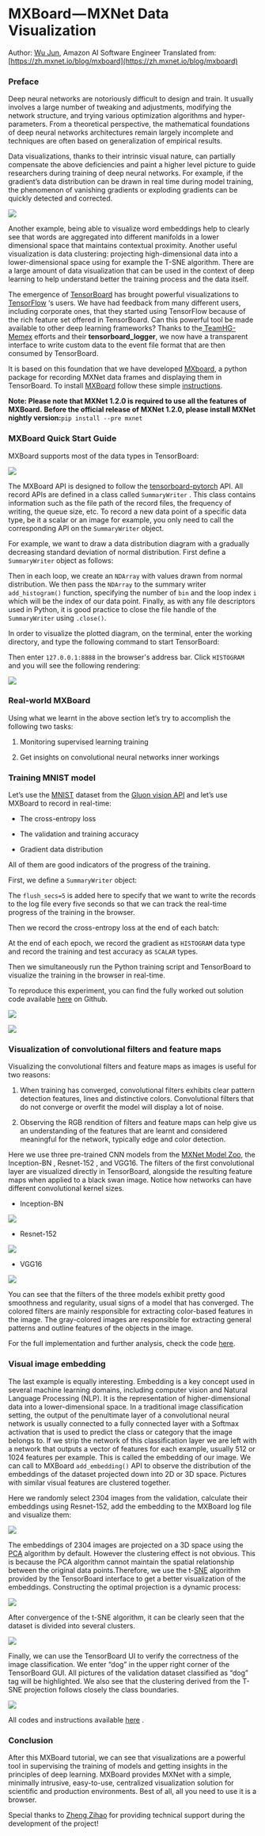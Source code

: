 # MXBoard — MXNet Data Visualization

Author: [Wu Jun](https://github.com/reminisce), Amazon AI Software Engineer
Translated from: [https://zh.mxnet.io/blog/mxboard](https://zh.mxnet.io/blog/mxboard)

### Preface

Deep neural networks are notoriously difficult to design and train. It usually involves a large number of tweaking and adjustments, modifying the network structure, and trying various optimization algorithms and hyper-parameters. From a theoretical perspective, the mathematical foundations of deep neural networks architectures remain largely incomplete and techniques are often based on generalization of empirical results.

Data visualizations, thanks to their intrinsic visual nature, can partially compensate the above deficiencies and paint a higher level picture to guide researchers during training of deep neural networks. For example, if the gradient’s data distribution can be drawn in real time during model training, the phenomenon of vanishing gradients or exploding gradients can be quickly detected and corrected.

![](https://cdn-images-1.medium.com/max/1600/1*Nb8IrYdjcAEqIsWNaKv0KA.png)

Another example, being able to visualize word embeddings help to clearly see that words are aggregated into different manifolds in a lower dimensional space that maintains contextual proximity. Another useful visualization is data clustering: projecting high-dimensional data into a lower-dimensional space using for example the T-SNE algorithm. There are a large amount of data visualization that can be used in the context of deep learning to help understand better the training process and the data itself.

The emergence of [TensorBoard](https://www.tensorflow.org/programmers_guide/summaries_and_tensorboard) has brought powerful visualizations to [TensorFlow](https://github.com/tensorflow/tensorflow) ‘s users. We have had feedback from many different users, including corporate ones, that they started using TensorFlow because of the rich feature set offered in TensorBoard. Can this powerful tool be made available to other deep learning frameworks? Thanks to the[ TeamHG-Memex](https://github.com/TeamHG-Memex/tensorboard_logger) efforts and their **tensorboard_logger**, we now have a transparent interface to write custom data to the event file format that are then consumed by TensorBoard.

It is based on this foundation that we have developed [MXboard](https://github.com/awslabs/mxboard), a python package for recording MXNet data frames and displaying them in TensorBoard. To install [MXBoard](https://github.com/awslabs/mxboard) follow these simple [instructions](https://github.com/awslabs/mxboard).

**Note: Please note that MXNet 1.2.0 is required to use all the features of MXBoard.** **Before the official release of MXNet 1.2.0, please install MXNet nightly version:**`pip install --pre mxnet`

### MXBoard Quick Start Guide

MXBoard supports most of the data types in TensorBoard:

![](https://cdn-images-1.medium.com/max/1600/0*dvSKMAJkyMU1XegP.png)

The MXBoard API is designed to follow the [tensorboard-pytorch](https://github.com/lanpa/tensorboard-pytorch) API. All record APIs are defined in a class called `SummaryWriter` . This class contains information such as the file path of the record files, the frequency of writing, the queue size, etc. To record a new data point of a specific data type, be it a scalar or an image for example, you only need to call the corresponding API on the `SummaryWriter` object.

For example, we want to draw a data distribution diagram with a gradually decreasing standard deviation of normal distribution. First define a `SummaryWriter` object as follows:



Then in each loop, we create an `NDArray` with values drawn from normal distribution. We then pass the `NDArray` to the summary writer `add_histogram()` function, specifying the number of `bin` and the loop index `i` which will be the index of our data point. Finally, as with any file descriptors used in Python, it is good practice to close the file handle of the `SummaryWriter` using `.close()`.



In order to visualize the plotted diagram, on the terminal, enter the working directory, and type the following command to start TensorBoard:



Then enter `127.0.0.1:8888` in the browser's address bar. Click `HISTOGRAM` and you will see the following rendering:

![](https://cdn-images-1.medium.com/max/1600/0*WDqEtZV8_Vh5CxZK.png)

### Real-world MXBoard

Using what we learnt in the above section let’s try to accomplish the following two tasks:

1. Monitoring supervised learning training

2. Get insights on convolutional neural networks inner workings

### Training MNIST model

Let’s use the [MNIST](https://github.com/apache/incubator-mxnet/blob/master/example/gluon/mnist.py) dataset from the [Gluon vision API](https://mxnet.incubator.apache.org/api/python/gluon/data.html#module-mxnet.gluon.data.vision) and let’s use MXBoard to record in real-time:

* The cross-entropy loss

* The validation and training accuracy

* Gradient data distribution

All of them are good indicators of the progress of the training.

First, we define a `SummaryWriter` object:



The `flush_secs=5` is added here to specify that we want to write the records to the log file every five seconds so that we can track the real-time progress of the training in the browser.

Then we record the cross-entropy loss at the end of each batch:



At the end of each epoch, we record the gradient as `HISTOGRAM` data type and record the training and test accuracy as `SCALAR` types.



Then we simultaneously run the Python training script and TensorBoard to visualize the training in the browser in real-time.

To reproduce this experiment, you can find the fully worked out solution code available [here](https://github.com/reminisce/mxboard-demo) on Github.

![](https://cdn-images-1.medium.com/max/1600/0*37yi6vDp2rSqdqR8.png)

![](https://cdn-images-1.medium.com/max/1600/0*oA0BFAqg4Xkk6r4E.png)

### Visualization of convolutional filters and feature maps

Visualizing the convolutional filters and feature maps as images is useful for two reasons:

1. When training has converged, convolutional filters exhibits clear pattern detection features, lines and distinctive colors. Convolutional filters that do not converge or overfit the model will display a lot of noise.

2. Observing the RGB rendition of filters and feature maps can help give us an understanding of the features that are learnt and considered meaningful for the network, typically edge and color detection.

Here we use three pre-trained CNN models from the [MXNet Model Zoo](https://mxnet.incubator.apache.org/model_zoo/index.html), the Inception-BN , Resnet-152 , and VGG16. The filters of the first convolutional layer are visualized directly in TensorBoard, alongside the resulting feature maps when applied to a black swan image. Notice how networks can have different convolutional kernel sizes.

* Inception-BN

![](https://cdn-images-1.medium.com/max/1600/0*TTWb0Z7dwRsUU98Y.png)

* Resnet-152

![](https://cdn-images-1.medium.com/max/1600/0*l2qD0N5bDnp8t9-G.png)

* VGG16

![](https://cdn-images-1.medium.com/max/1600/0*V_FfwwYtTHXH8QPW.png)

You can see that the filters of the three models exhibit pretty good smoothness and regularity, usual signs of a model that has converged. The colored filters are mainly responsible for extracting color-based features in the image. The gray-colored images are responsible for extracting general patterns and outline features of the objects in the image.

For the full implementation and further analysis, check the code [here](https://github.com/reminisce/mxboard-demo).

### Visual image embedding

The last example is equally interesting. Embedding is a key concept used in several machine learning domains, including computer vision and Natural Language Processing (NLP). It is the representation of higher-dimensional data into a lower-dimensional space. In a traditional image classification setting, the output of the penultimate layer of a convolutional neural network is usually connected to a fully connected layer with a Softmax activation that is used to predict the class or category that the image belongs to. If we strip the network of this classification layer we are left with a network that outputs a vector of features for each example, usually 512 or 1024 features per example. This is called the embedding of our image. We can call to MXBoard `add_embedding()` API to observe the distribution of the embeddings of the dataset projected down into 2D or 3D space. Pictures with similar visual features are clustered together.

Here we randomly select 2304 images from the validation, calculate their embeddings using Resnet-152, add the embedding to the MXBoard log file and visualize them:

![](https://cdn-images-1.medium.com/max/1600/0*N5Q8ZX799vy82A8X.gif)

The embeddings of 2304 images are projected on a 3D space using the [PCA](https://en.wikipedia.org/wiki/Principal_component_analysis) algorithm by default. However the clustering effect is not obvious. This is because the PCA algorithm cannot maintain the spatial relationship between the original data points.Therefore, we use the t-[SNE](https://lvdmaaten.github.io/tsne/&xid=17259,15700023,15700124,15700149,15700168,15700173,15700186,15700189,15700201&usg=ALkJrhi8AewPeHi5ReaHseaVJdAS-dEoRw) algorithm provided by the TensorBoard interface to get a better visualization of the embeddings. Constructing the optimal projection is a dynamic process:

![](https://cdn-images-1.medium.com/max/1600/0*l7y4nF9LwD28ZBf7.gif)

After convergence of the t-SNE algorithm, it can be clearly seen that the dataset is divided into several clusters.

![](https://cdn-images-1.medium.com/max/1600/0*BZlf_MC0AP_vZvfC.png)

Finally, we can use the TensorBoard UI to verify the correctness of the image classification. We enter “dog” in the upper right corner of the TensorBoard GUI. All pictures of the validation dataset classified as “dog” tag will be highlighted. We also see that the clustering derived from the T-SNE projection follows closely the class boundaries.

![](https://cdn-images-1.medium.com/max/1600/0*HfBMRPJpOsOjB_3Z.gif)

All codes and instructions available [here](https://github.com/reminisce/mxboard-demo) .

### Conclusion

After this MXBoard tutorial, we can see that visualizations are a powerful tool in supervising the training of models and getting insights in the principles of deep learning. MXBoard provides MXNet with a simple, minimally intrusive, easy-to-use, centralized visualization solution for scientific and production environments. Best of all, all you need to use it is a browser.

Special thanks to [Zheng Zihao](https://github.com/zihaolucky) for providing technical support during the development of the project!

